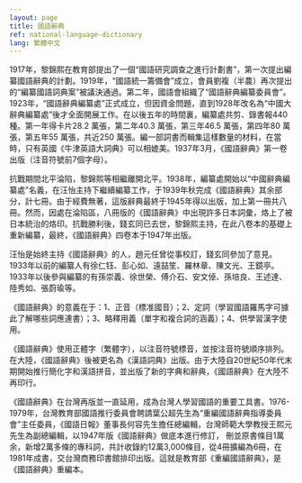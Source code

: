 ```yaml
---
layout: page
title: 國語辭典
ref: national-language-dictionary
lang: 繁體中文
---
```



1917年，黎錦熙在教育部提出了一個“國語研究調查之進行計劃書”，第一次提出編纂國語辭典的計劃。1919年，“國語統一籌備會”成立，會員劉複（半農）再次提出的“編纂國語詞典案”被議決通過。第二年，國語會組織了“國語辭典編纂委員會”。1923年，“國語辭典編纂處”正式成立，但因資金問題，直到1928年改名為“中國大辭典編纂處”後才全面開展工作。在以後五年的時間裏，編纂處共剪、錄書報440 種。第一年得卡片28.2 萬張，第二年40.3 萬張，第三年46.5 萬張，第四年80 萬張，第五年55 萬張，共近250 萬張。編一部詞書而輯集這樣數量的材料，在當時，只有英國《牛津英語大詞典》可以相媲美。1937年3月，《國語辭典》第一卷出版（注音符號前7個字母）。

抗戰期間北平淪陷，黎錦熙等相繼離開北平。1938年，編纂處開始以“中國辭典編纂處”名義，在汪怡主持下繼續編纂工作，于1939年秋完成《國語辭典》其余部分，計七冊。由于經費無著，這版辭典最終于1945年得以出版，加上第一冊共八冊。然而，因處在淪陷區，八冊版的《國語辭典》中出現許多日本詞彙，烙上了被日本統治的烙印。抗戰勝利後，錢玄同已去世，黎錦熙主持，在此八卷本的基礎上重新編纂，最終，《國語辭典》四卷本于1947年出版。

汪怡是始終主持《國語辭典》的人，趙元任曾從事校訂，錢玄同參加了意見。1933年以前的編纂人有徐仁钰、彭心如、遠喆笙、羅林章、陳文光、王鏡亭。1933年以後參與編纂的有孫崇義、徐世榮、傅介石、安文倬、孫培良、王述達、陸秀如、張蔚瑜等。

《國語辭典》的意義在于：1、正音（標准國音）；2、定詞（學習國語羅馬字可據此了解哪些詞應連書）；3、略釋用義（單字和複合詞的涵義）；4、供學習漢字使用。

《國語辭典》使用正體字（繁體字），以注音符號標音，並按注音符號順序排列。在大陸，《國語辭典》後被更名為《漢語詞典》出版。由于大陸自20世紀50年代末期開始推行簡化字和漢語拼音，並出版了新的字典和辭典，《國語辭典》在大陸不再印行。

《國語辭典》在台灣再版並一直延用，成為台灣人學習國語的重要工具書。1976-1979年，台灣教育部國語推行委員會聘請葉公超先生為“重編國語辭典指導委員會”主任委員，《國語日報》董事長何容先生擔任總編輯，台灣師範大學教授王熙元先生為副總編輯，以1947年版《國語辭典》做底本進行修訂，
刪並原書條目1萬余，新增2萬多條的專科詞，共計收錄約12萬3,000條目，從4冊擴編為6冊，在1981年成書，交台灣商務印書館排印出版。這就是教育部《重編國語辭典》，是《國語辭典》重編本。

